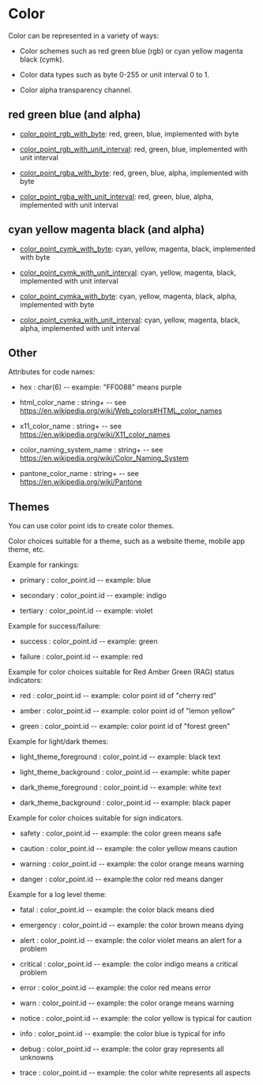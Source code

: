 # Color

Color can be represented in a variety of ways:

* Color schemes such as red green blue (rgb) or cyan yellow magenta black (cymk).

* Color data types such as byte 0-255 or unit interval 0 to 1.

* Color alpha transparency channel.

## red green blue (and alpha)

* [color_point_rgb_with_byte](../color_point_rgb_with_byte): red, green, blue, implemented with byte

* [color_point_rgb_with_unit_interval](../color_point_cymka_with_unit_interval): red, green, blue, implemented with unit interval

* [color_point_rgba_with_byte](../color_point_rgba_with_byte): red, green, blue, alpha, implemented with byte

* [color_point_rgba_with_unit_interval](../color_point_rgba_with_unit_interval): red, green, blue, alpha, implemented with unit interval

## cyan yellow magenta black (and alpha)

* [color_point_cymk_with_byte](../color_point_cymk_with_byte): cyan, yellow, magenta, black, implemented with byte

* [color_point_cymk_with_unit_interval](../color_point_cymka_with_unit_interval): cyan, yellow, magenta, black, implemented with unit interval

* [color_point_cymka_with_byte](../color_point_cymka_with_byte): cyan, yellow, magenta, black, alpha, implemented with byte

* [color_point_cymka_with_unit_interval](../color_point_cymka_with_unit_interval): cyan, yellow, magenta, black, alpha, implemented with unit interval

## Other

Attributes for code names:

* hex : char(6) -- example: "FF0088" means purple

* html_color_name : string+ -- see https://en.wikipedia.org/wiki/Web_colors#HTML_color_names

* x11_color_name : string+ -- see https://en.wikipedia.org/wiki/X11_color_names

* color_naming_system_name : string+ -- see https://en.wikipedia.org/wiki/Color_Naming_System

* pantone_color_name : string+ -- see https://en.wikipedia.org/wiki/Pantone

## Themes

You can use color point ids to create color themes.

Color choices suitable for a theme, such as a website theme, mobile app theme, etc.

Example for rankings:

* primary : color_point.id -- example: blue

* secondary : color_point.id -- example: indigo

* tertiary : color_point.id -- example: violet

Example for success/failure:

* success : color_point.id -- example: green

* failure : color_point.id -- example: red

Example for color choices suitable for Red Amber Green (RAG) status indicators:

* red : color_point.id -- example: color point id of "cherry red"

* amber : color_point.id -- example: color point id of "lemon yellow"

* green : color_point.id -- example: color point id of "forest green"

Example for light/dark themes:

* light_theme_foreground : color_point.id -- example: black text

* light_theme_background : color_point.id -- example: white paper

* dark_theme_foreground : color_point.id --  example: white text

* dark_theme_background : color_point.id --  example: black paper

Example for color choices suitable for sign indicators.

* safety : color_point.id -- example: the color green means safe

* caution : color_point.id --  example: the color yellow means caution

* warning : color_point.id -- example: the color orange means warning

* danger : color_point.id -- example:the color red means danger

Example for a log level theme:

* fatal : color_point.id -- example: the color black means died

* emergency : color_point.id -- example: the color brown means dying

* alert : color_point.id -- example: the color violet means an alert for a problem

* critical : color_point.id -- example: the color indigo means a critical problem

* error : color_point.id -- example: the color red means error

* warn : color_point.id -- example: the color orange means warning

* notice : color_point.id -- example: the color yellow is typical for caution

* info : color_point.id --  example: the color blue is typical for info

* debug : color_point.id --  example: the color gray represents all unknowns

* trace : color_point.id --  example: the color white represents all aspects
